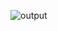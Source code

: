 ![output](https://user-images.githubusercontent.com/94108883/174633306-77e56ead-c915-4b2f-9d69-8cc755e44a20.gif)

